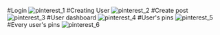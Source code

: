      
#Login
![pinterest_1](https://github.com/Tejws/Pinterest/assets/154742112/ac994eae-9f42-4c97-bd48-a0d788983da3)
#Creating User
![pinterest_2](https://github.com/Tejws/Pinterest/assets/154742112/267ceef0-0d35-494a-8b88-41e1699b59e0)
#Create post
![pinterest_3](https://github.com/Tejws/Pinterest/assets/154742112/062dbae0-e49f-4392-8a1e-8961b94111b6)
#User dashboard
![pinterest_4](https://github.com/Tejws/Pinterest/assets/154742112/3410234e-695a-4517-ae08-750be25e0e75)
#User's pins
![pinterest_5](https://github.com/Tejws/Pinterest/assets/154742112/37f75859-7cb5-4f9d-a30e-d930d41a9149)
#Every user's pins
![pinterest_6](https://github.com/Tejws/Pinterest/assets/154742112/587d6e06-8284-4528-9b1f-f948e8802ae7)
 
 
